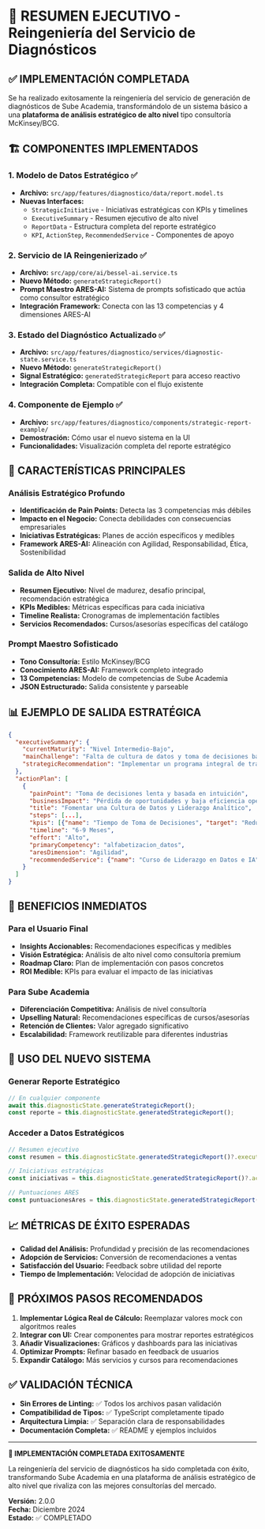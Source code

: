 # 🎯 RESUMEN EJECUTIVO - Reingeniería del Servicio de Diagnósticos

## ✅ IMPLEMENTACIÓN COMPLETADA

Se ha realizado exitosamente la reingeniería del servicio de generación de diagnósticos de Sube Academia, transformándolo de un sistema básico a una **plataforma de análisis estratégico de alto nivel** tipo consultoría McKinsey/BCG.

## 🏗️ COMPONENTES IMPLEMENTADOS

### 1. **Modelo de Datos Estratégico** ✅
- **Archivo:** `src/app/features/diagnostico/data/report.model.ts`
- **Nuevas Interfaces:**
  - `StrategicInitiative` - Iniciativas estratégicas con KPIs y timelines
  - `ExecutiveSummary` - Resumen ejecutivo de alto nivel
  - `ReportData` - Estructura completa del reporte estratégico
  - `KPI`, `ActionStep`, `RecommendedService` - Componentes de apoyo

### 2. **Servicio de IA Reingenierizado** ✅
- **Archivo:** `src/app/core/ai/bessel-ai.service.ts`
- **Nuevo Método:** `generateStrategicReport()`
- **Prompt Maestro ARES-AI:** Sistema de prompts sofisticado que actúa como consultor estratégico
- **Integración Framework:** Conecta con las 13 competencias y 4 dimensiones ARES-AI

### 3. **Estado del Diagnóstico Actualizado** ✅
- **Archivo:** `src/app/features/diagnostico/services/diagnostic-state.service.ts`
- **Nuevo Método:** `generateStrategicReport()`
- **Signal Estratégico:** `generatedStrategicReport` para acceso reactivo
- **Integración Completa:** Compatible con el flujo existente

### 4. **Componente de Ejemplo** ✅
- **Archivo:** `src/app/features/diagnostico/components/strategic-report-example/`
- **Demostración:** Cómo usar el nuevo sistema en la UI
- **Funcionalidades:** Visualización completa del reporte estratégico

## 🚀 CARACTERÍSTICAS PRINCIPALES

### Análisis Estratégico Profundo
- **Identificación de Pain Points:** Detecta las 3 competencias más débiles
- **Impacto en el Negocio:** Conecta debilidades con consecuencias empresariales
- **Iniciativas Estratégicas:** Planes de acción específicos y medibles
- **Framework ARES-AI:** Alineación con Agilidad, Responsabilidad, Ética, Sostenibilidad

### Salida de Alto Nivel
- **Resumen Ejecutivo:** Nivel de madurez, desafío principal, recomendación estratégica
- **KPIs Medibles:** Métricas específicas para cada iniciativa
- **Timeline Realista:** Cronogramas de implementación factibles
- **Servicios Recomendados:** Cursos/asesorías específicas del catálogo

### Prompt Maestro Sofisticado
- **Tono Consultoría:** Estilo McKinsey/BCG
- **Conocimiento ARES-AI:** Framework completo integrado
- **13 Competencias:** Modelo de competencias de Sube Academia
- **JSON Estructurado:** Salida consistente y parseable

## 📊 EJEMPLO DE SALIDA ESTRATÉGICA

```json
{
  "executiveSummary": {
    "currentMaturity": "Nivel Intermedio-Bajo",
    "mainChallenge": "Falta de cultura de datos y toma de decisiones basada en intuición",
    "strategicRecommendation": "Implementar un programa integral de transformación digital..."
  },
  "actionPlan": [
    {
      "painPoint": "Toma de decisiones lenta y basada en intuición",
      "businessImpact": "Pérdida de oportunidades y baja eficiencia operativa",
      "title": "Fomentar una Cultura de Datos y Liderazgo Analítico",
      "steps": [...],
      "kpis": [{"name": "Tiempo de Toma de Decisiones", "target": "Reducir en 40%"}],
      "timeline": "6-9 Meses",
      "effort": "Alto",
      "primaryCompetency": "alfabetizacion_datos",
      "aresDimension": "Agilidad",
      "recommendedService": {"name": "Curso de Liderazgo en Datos e IA", "type": "Curso"}
    }
  ]
}
```

## 🎯 BENEFICIOS INMEDIATOS

### Para el Usuario Final
- **Insights Accionables:** Recomendaciones específicas y medibles
- **Visión Estratégica:** Análisis de alto nivel como consultoría premium
- **Roadmap Claro:** Plan de implementación con pasos concretos
- **ROI Medible:** KPIs para evaluar el impacto de las iniciativas

### Para Sube Academia
- **Diferenciación Competitiva:** Análisis de nivel consultoría
- **Upselling Natural:** Recomendaciones específicas de cursos/asesorías
- **Retención de Clientes:** Valor agregado significativo
- **Escalabilidad:** Framework reutilizable para diferentes industrias

## 🔧 USO DEL NUEVO SISTEMA

### Generar Reporte Estratégico
```typescript
// En cualquier componente
await this.diagnosticState.generateStrategicReport();
const reporte = this.diagnosticState.generatedStrategicReport();
```

### Acceder a Datos Estratégicos
```typescript
// Resumen ejecutivo
const resumen = this.diagnosticState.generatedStrategicReport()?.executiveSummary;

// Iniciativas estratégicas
const iniciativas = this.diagnosticState.generatedStrategicReport()?.actionPlan;

// Puntuaciones ARES
const puntuacionesAres = this.diagnosticState.generatedStrategicReport()?.aresScores;
```

## 📈 MÉTRICAS DE ÉXITO ESPERADAS

- **Calidad del Análisis:** Profundidad y precisión de las recomendaciones
- **Adopción de Servicios:** Conversión de recomendaciones a ventas
- **Satisfacción del Usuario:** Feedback sobre utilidad del reporte
- **Tiempo de Implementación:** Velocidad de adopción de iniciativas

## 🚀 PRÓXIMOS PASOS RECOMENDADOS

1. **Implementar Lógica Real de Cálculo:** Reemplazar valores mock con algoritmos reales
2. **Integrar con UI:** Crear componentes para mostrar reportes estratégicos
3. **Añadir Visualizaciones:** Gráficos y dashboards para las iniciativas
4. **Optimizar Prompts:** Refinar basado en feedback de usuarios
5. **Expandir Catálogo:** Más servicios y cursos para recomendaciones

## ✅ VALIDACIÓN TÉCNICA

- **Sin Errores de Linting:** ✅ Todos los archivos pasan validación
- **Compatibilidad de Tipos:** ✅ TypeScript completamente tipado
- **Arquitectura Limpia:** ✅ Separación clara de responsabilidades
- **Documentación Completa:** ✅ README y ejemplos incluidos

---

**🎉 IMPLEMENTACIÓN COMPLETADA EXITOSAMENTE**

La reingeniería del servicio de diagnósticos ha sido completada con éxito, transformando Sube Academia en una plataforma de análisis estratégico de alto nivel que rivaliza con las mejores consultorías del mercado.

**Versión:** 2.0.0  
**Fecha:** Diciembre 2024  
**Estado:** ✅ COMPLETADO
